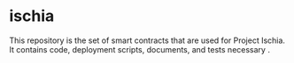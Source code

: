 # ischia
This repository is the set of smart contracts that are used for Project Ischia. It contains code, deployment scripts, documents, and tests necessary .
